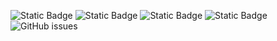 ![Static Badge](https://img.shields.io/badge/blacklists-61-000000) ![Static Badge](https://img.shields.io/badge/blacklisted-2980681-cc0000) ![Static Badge](https://img.shields.io/badge/whitelisted-2254-00CC00) ![Static Badge](https://img.shields.io/badge/streaming_blacklist-28107-000000) ![GitHub issues](https://img.shields.io/github/issues/fabriziosalmi/blacklists)
